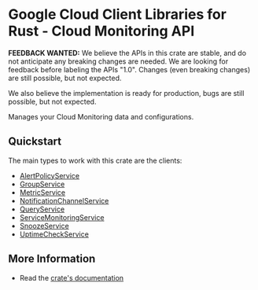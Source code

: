 # Google Cloud Client Libraries for Rust - Cloud Monitoring API

<!-- Code generated by sidekick. DO NOT EDIT. -->

**FEEDBACK WANTED:** We believe the APIs in this crate are stable, and
do not anticipate any breaking changes are needed. We are looking for
feedback before labeling the APIs "1.0". Changes (even breaking changes)
are still possible, but not expected.

We also believe the implementation is ready for production, bugs are
still possible, but not expected.

Manages your Cloud Monitoring data and configurations.

## Quickstart

The main types to work with this crate are the clients:

- [AlertPolicyService]
- [GroupService]
- [MetricService]
- [NotificationChannelService]
- [QueryService]
- [ServiceMonitoringService]
- [SnoozeService]
- [UptimeCheckService]

## More Information

- Read the [crate's documentation](https://docs.rs/google-cloud-monitoring-v3/latest/google-cloud-monitoring-v3)

[AlertPolicyService]: https://docs.rs/google-cloud-monitoring-v3/latest/google_cloud_monitoring_v3/client/struct.AlertPolicyService.html
[GroupService]: https://docs.rs/google-cloud-monitoring-v3/latest/google_cloud_monitoring_v3/client/struct.GroupService.html
[MetricService]: https://docs.rs/google-cloud-monitoring-v3/latest/google_cloud_monitoring_v3/client/struct.MetricService.html
[NotificationChannelService]: https://docs.rs/google-cloud-monitoring-v3/latest/google_cloud_monitoring_v3/client/struct.NotificationChannelService.html
[QueryService]: https://docs.rs/google-cloud-monitoring-v3/latest/google_cloud_monitoring_v3/client/struct.QueryService.html
[ServiceMonitoringService]: https://docs.rs/google-cloud-monitoring-v3/latest/google_cloud_monitoring_v3/client/struct.ServiceMonitoringService.html
[SnoozeService]: https://docs.rs/google-cloud-monitoring-v3/latest/google_cloud_monitoring_v3/client/struct.SnoozeService.html
[UptimeCheckService]: https://docs.rs/google-cloud-monitoring-v3/latest/google_cloud_monitoring_v3/client/struct.UptimeCheckService.html
